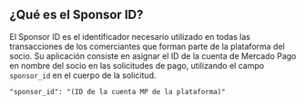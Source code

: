 ## ¿Qué es el Sponsor ID?

El Sponsor ID es el identificador necesario utilizado en todas las transacciones de los comerciantes que forman parte de la plataforma del socio. Su aplicación consiste en asignar el ID de la cuenta de Mercado Pago en nombre del socio en las solicitudes de pago, utilizando el campo `sponsor_id` en el cuerpo de la solicitud.

```curl
"sponsor_id": "(ID de la cuenta MP de la plataforma)"
```